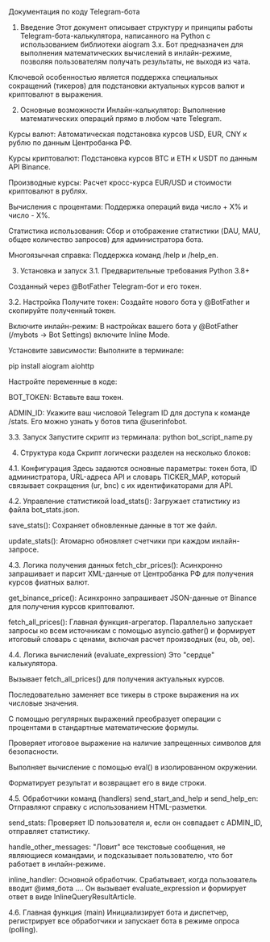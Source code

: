 Документация по коду Telegram-бота
1. Введение
Этот документ описывает структуру и принципы работы Telegram-бота-калькулятора, написанного на Python с использованием библиотеки aiogram 3.x. Бот предназначен для выполнения математических вычислений в инлайн-режиме, позволяя пользователям получать результаты, не выходя из чата.

Ключевой особенностью является поддержка специальных сокращений (тикеров) для подстановки актуальных курсов валют и криптовалют в выражения.

2. Основные возможности
Инлайн-калькулятор: Выполнение математических операций прямо в любом чате Telegram.

Курсы валют: Автоматическая подстановка курсов USD, EUR, CNY к рублю по данным Центробанка РФ.

Курсы криптовалют: Подстановка курсов BTC и ETH к USDT по данным API Binance.

Производные курсы: Расчет кросс-курса EUR/USD и стоимости криптовалют в рублях.

Вычисления с процентами: Поддержка операций вида число + X% и число - X%.

Статистика использования: Сбор и отображение статистики (DAU, MAU, общее количество запросов) для администратора бота.

Многоязычная справка: Поддержка команд /help и /help_en.

3. Установка и запуск
3.1. Предварительные требования
Python 3.8+

Созданный через @BotFather Telegram-бот и его токен.

3.2. Настройка
Получите токен: Создайте нового бота у @BotFather и скопируйте полученный токен.

Включите инлайн-режим: В настройках вашего бота у @BotFather (/mybots -> Bot Settings) включите Inline Mode.

Установите зависимости: Выполните в терминале:

pip install aiogram aiohttp

Настройте переменные в коде:

BOT_TOKEN: Вставьте ваш токен.

ADMIN_ID: Укажите ваш числовой Telegram ID для доступа к команде /stats. Его можно узнать у ботов типа @userinfobot.

3.3. Запуск
Запустите скрипт из терминала: python bot_script_name.py

4. Структура кода
Скрипт логически разделен на несколько блоков:

4.1. Конфигурация
Здесь задаются основные параметры: токен бота, ID администратора, URL-адреса API и словарь TICKER_MAP, который связывает сокращения (ur, bnc) с их идентификаторами для API.

4.2. Управление статистикой
load_stats(): Загружает статистику из файла bot_stats.json.

save_stats(): Сохраняет обновленные данные в тот же файл.

update_stats(): Атомарно обновляет счетчики при каждом инлайн-запросе.

4.3. Логика получения данных
fetch_cbr_prices(): Асинхронно запрашивает и парсит XML-данные от Центробанка РФ для получения курсов фиатных валют.

get_binance_price(): Асинхронно запрашивает JSON-данные от Binance для получения курсов криптовалют.

fetch_all_prices(): Главная функция-агрегатор. Параллельно запускает запросы ко всем источникам с помощью asyncio.gather() и формирует итоговый словарь с ценами, включая расчет производных (eu, ob, oe).

4.4. Логика вычислений (evaluate_expression)
Это "сердце" калькулятора.

Вызывает fetch_all_prices() для получения актуальных курсов.

Последовательно заменяет все тикеры в строке выражения на их числовые значения.

С помощью регулярных выражений преобразует операции с процентами в стандартные математические формулы.

Проверяет итоговое выражение на наличие запрещенных символов для безопасности.

Выполняет вычисление с помощью eval() в изолированном окружении.

Форматирует результат и возвращает его в виде строки.

4.5. Обработчики команд (handlers)
send_start_and_help и send_help_en: Отправляют справку с использованием HTML-разметки.

send_stats: Проверяет ID пользователя и, если он совпадает с ADMIN_ID, отправляет статистику.

handle_other_messages: "Ловит" все текстовые сообщения, не являющиеся командами, и подсказывает пользователю, что бот работает в инлайн-режиме.

inline_handler: Основной обработчик. Срабатывает, когда пользователь вводит @имя_бота .... Он вызывает evaluate_expression и формирует ответ в виде InlineQueryResultArticle.

4.6. Главная функция (main)
Инициализирует бота и диспетчер, регистрирует все обработчики и запускает бота в режиме опроса (polling).
